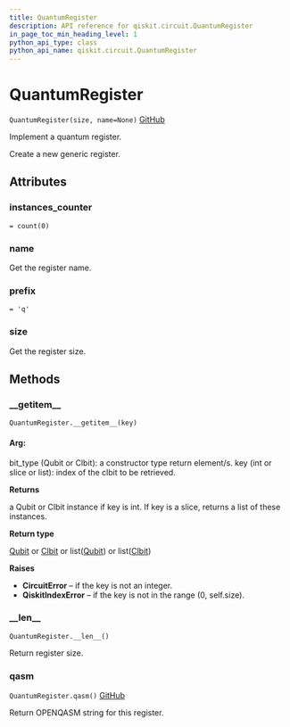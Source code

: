 ```yaml
---
title: QuantumRegister
description: API reference for qiskit.circuit.QuantumRegister
in_page_toc_min_heading_level: 1
python_api_type: class
python_api_name: qiskit.circuit.QuantumRegister
---
```


# QuantumRegister

<span id="qiskit.circuit.QuantumRegister" />

`QuantumRegister(size, name=None)` [GitHub](https://github.com/qiskit/qiskit/tree/stable/0.14/qiskit/circuit/quantumregister.py "view source code")

Implement a quantum register.

Create a new generic register.

## Attributes

### instances\_counter

<span id="qiskit.circuit.QuantumRegister.instances_counter" />

`= count(0)`

### name

Get the register name.

### prefix

<span id="qiskit.circuit.QuantumRegister.prefix" />

`= 'q'`

### size

Get the register size.

## Methods

### \_\_getitem\_\_

<span id="qiskit.circuit.QuantumRegister.__getitem__" />

`QuantumRegister.__getitem__(key)`

#### Arg:

bit\_type (Qubit or Clbit): a constructor type return element/s. key (int or slice or list): index of the clbit to be retrieved.

**Returns**

a Qubit or Clbit instance if key is int. If key is a slice, returns a list of these instances.

**Return type**

[Qubit](qiskit.circuit.Qubit "qiskit.circuit.Qubit") or [Clbit](qiskit.circuit.Clbit "qiskit.circuit.Clbit") or list([Qubit](qiskit.circuit.Qubit "qiskit.circuit.Qubit")) or list([Clbit](qiskit.circuit.Clbit "qiskit.circuit.Clbit"))

**Raises**

*   **CircuitError** – if the key is not an integer.
*   **QiskitIndexError** – if the key is not in the range (0, self.size).

### \_\_len\_\_

<span id="qiskit.circuit.QuantumRegister.__len__" />

`QuantumRegister.__len__()`

Return register size.

### qasm

<span id="qiskit.circuit.QuantumRegister.qasm" />

`QuantumRegister.qasm()` [GitHub](https://github.com/qiskit/qiskit/tree/stable/0.14/qiskit/circuit/quantumregister.py "view source code")

Return OPENQASM string for this register.

